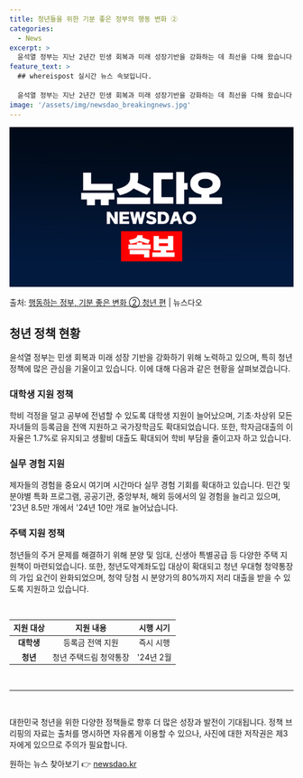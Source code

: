 ```yaml
---
title: 청년들을 위한 기분 좋은 정부의 행동 변화 ②
categories:
  - News
excerpt: >
  윤석열 정부는 지난 2년간 민생 회복과 미래 성장기반을 강화하는 데 최선을 다해 왔습니다. 앞으로도 국민만 …
feature_text: >
  ## whereispost 실시간 뉴스 속보입니다.

  윤석열 정부는 지난 2년간 민생 회복과 미래 성장기반을 강화하는 데 최선을 다해 왔습니다. 앞으로도 국민만 …
image: '/assets/img/newsdao_breakingnews.jpg'
---
```


![뉴스다오 속보](/assets/img/newsdao_breakingnews.jpg)

<p>출처: <a href="https://newsdao.kr/3774" rel="dofollow">행동하는 정부, 기분 좋은 변화 ② 청년 편</a> | 뉴스다오</p>

<h2 data-ke-size="size26">청년 정책 현황</h2>
<p data-ke-size="size16">윤석열 정부는 민생 회복과 미래 성장 기반을 강화하기 위해 노력하고 있으며, 특히 청년 정책에 많은 관심을 기울이고 있습니다. 이에 대해 다음과 같은 현황을 살펴보겠습니다.</p>

<h3>대학생 지원 정책</h3>
<p data-ke-size="size16">학비 걱정을 덜고 공부에 전념할 수 있도록 대학생 지원이 늘어났으며, 기초·차상위 모든 자녀들의 등록금을 전액 지원하고 국가장학금도 확대되었습니다. 또한, 학자금대출의 이자율은 1.7%로 유지되고 생활비 대출도 확대되어 학비 부담을 줄이고자 하고 있습니다.</p>

<h3>실무 경험 지원</h3>
<p data-ke-size="size16">제자들의 경험을 중요시 여기며 시간마다 실무 경험 기회를 확대하고 있습니다. 민간 및 분야별 특화 프로그램, 공공기관, 중앙부처, 해외 등에서의 일 경험을 늘리고 있으며, '23년 8.5만 개에서 '24년 10만 개로 늘어났습니다.</p>

<h3>주택 지원 정책</h3>
<p data-ke-size="size16">청년들의 주거 문제를 해결하기 위해 분양 및 임대, 신생아 특별공급 등 다양한 주택 지원책이 마련되었습니다. 또한, 청년도약계좌도입 대상이 확대되고 청년 우대형 청약통장의 가입 요건이 완화되었으며, 청약 당첨 시 분양가의 80%까지 저리 대출을 받을 수 있도록 지원하고 있습니다.</p>

<p data-ke-size="size16">&nbsp;</p>

<table>
	<thead>
		<tr>
			<th style="text-align: center; height: 17px;"><b>지원 대상</b></th>
			<th style="text-align: center; height: 17px;"><b>지원 내용</b></th>
			<th style="text-align: center; height: 17px;"><b>시행 시기</b></th>
		</tr>
	</thead>
	<tbody>
		<tr>
			<td style="text-align: center; height: 17px;"><b>대학생</b></td>
			<td style="text-align: center; height: 17px;">등록금 전액 지원</td>
			<td style="text-align: center; height: 17px;">즉시 시행</td>
		</tr>
		<tr>
			<td style="text-align: center; height: 17px;"><b>청년</b></td>
			<td style="text-align: center; height: 17px;">청년 주택드림 청약통장</td>
			<td style="text-align: center; height: 17px;">'24년 2월</td>
		</tr>
	</tbody>
</table>

<p data-ke-size="size16">&nbsp;</p>

<hr>
<p data-ke-size="size16">&nbsp;</p>

<p data-ke-size="size16">대한민국 청년을 위한 다양한 정책들로 향후 더 많은 성장과 발전이 기대됩니다. 정책 브리핑의 자료는 출처를 명시하면 자유롭게 이용할 수 있으나, 사진에 대한 저작권은 제3자에게 있으므로 주의가 필요합니다.</p> 

원하는 뉴스 찾아보기 👉 <a href="https://newsdao.kr" rel="dofollow">newsdao.kr</a>


